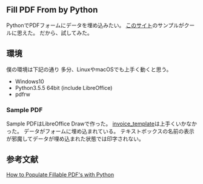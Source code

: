Fill PDF From by Python
-----------------------
PythonでPDFフォームにデータを埋め込みたい。
[このサイト](https://bostata.com/post/how_to_populate_fillable_pdfs_with_python/)のサンプルがクールに思えた。
だから、試してみた。

## 環境
僕の環境は下記の通り
多分、LinuxやmacOSでも上手く動くと思う。

- Windows10
- Python3.5.5 64bit (include LibreOffice)
- pdfrw

### Sample PDF
Sample PDFはLibreOffice Drawで作った。
[invoice_template](https://bostata.com/download/post/fillable_pdf/invoice_template.pdf)は上手くいかなかった。
データがフォームに埋め込まれている。
テキストボックスの名前の表示が邪魔してデータが埋め込まれた状態では印字されない。


## 参考文献
[How to Populate Fillable PDF's with Python](https://bostata.com/post/how_to_populate_fillable_pdfs_with_python/)